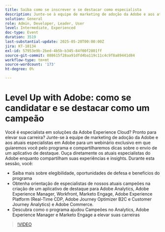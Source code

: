 ```yaml
---
title: Saiba como se inscrever e se destacar como especialista
description: Junte-se à equipe de marketing de adoção da Adobe e aos atuais especialistas em Adobe para um webinário exclusivo em que guiaremos você pelo programa e compartilharemos dicas sobre o envio de um aplicativo de destaque.
solution: General
role: Admin, Developer, Leader, User
level: Intermediate, Experienced
doc-type: Event
duration: 3519
last-substantial-update: 2025-05-20T00:00:00Z
jira: KT-18134
exl-id: 57953e9b-2bed-4b5b-b345-84f00f2801ff
source-git-commit: 088615f28aa91dfd4ba119c11c4c9f8a89441d84
workflow-type: tm+mt
source-wordcount: '173'
ht-degree: 0%

---
```


# Level Up with Adobe: como se candidatar e se destacar como um campeão

Você é especialista em soluções da Adobe Experience Cloud? Pronto para elevar sua carreira? Junte-se à equipe de marketing de adoção da Adobe e aos atuais especialistas em Adobe para um webinário exclusivo em que guiaremos você pelo programa e compartilharemos dicas sobre o envio de um aplicativo de destaque. Ouça diretamente os atuais especialistas do Adobe enquanto compartilham suas experiências e insights. Durante esta sessão, você:

* Saiba mais sobre elegibilidade, oportunidades de defesa e benefícios do programa
* Obtenha orientação de especialistas de nossos atuais campeões na criação de um aplicativo de destaque para Adobe Analytics, Adobe Experience Manager, Workfront, Marketo Engage, Adobe Experience Platform (Real-Time CDP, Adobe Journey Optimizer B2C e Customer Journey Analytics) e Adobe Commerce.
* Descubra como o programa ajudou Campeões no Analytics, Adobe Experience Manager e Marketo Engage a elevar suas carreiras

>[!VIDEO](https://video.tv.adobe.com/v/3458989/?learn=on&enablevpops)
